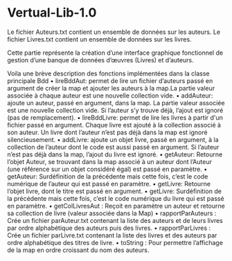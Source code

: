# Vertual-Lib-1.0

Le fichier Auteurs.txt contient un ensemble de données sur les auteurs.
Le fichier Livres.txt contient un ensemble de données sur les livres.

Cette partie représente la création d’une interface graphique fonctionnel de
gestion d’une banque de données d’œuvres (Livres) et d’auteurs.

Voila une brève description des fonctions implémentées dans la classe principale Bdd
•	lireBddAut: permet de lire un fichier d’auteurs passé en argument de créer la map et ajouter les auteurs à la map.La partie valeur associée à chaque auteur est une nouvelle collection vide. 
•	addAuteur: ajoute un auteur, passé en argument, dans la map.  La partie valeur associée est une nouvelle collection vide. Si l’auteur s’y trouve déjà, l’ajout est ignoré (pas de remplacement).
•	lireBddLivre: permet de lire les livres à partir d'un fichier passé en argument. Chaque livre est ajouté à la collection associé à son auteur. Un livre dont l’auteur n’est pas déjà dans la map est ignoré silencieusement.
•	addLivre: ajoute un objet livre, passé en argument, à la collection de l’auteur dont le code est aussi passé en argument. Si l’auteur n’est pas déjà dans la map, l’ajout du livre est ignoré.
•	getAuteur: Retourne l’objet Auteur, se trouvant dans la map associé à un auteur dont l’Auteur (une référence sur un objet considéré égal) est passé en paramètre.
•	getAuteur: Surdéfinition de la précédente mais cette fois, c’est le code numérique de l’auteur qui est passé en paramètre.
•	getLivre: Retourne l’objet livre, dont le titre est passé en argument.
•	getLivre: Surdéfinition de la précédente mais cette fois, c’est le code numérique du livre qui est passé en paramètre.
•	getColLivresAut : Reçoit en paramètre un auteur et retourne sa collection de livre (valeur associée dans la Map)
•	rapportParAuteurs : Crée un fichier parAuteur.txt contenant la liste des auteurs et de leurs livres par ordre alphabétique des auteurs puis des livres.
•	rapportParLivres : Crée un fichier parLivre.txt contenant la liste des livres et des auteurs par ordre alphabétique des titres de livre.
•	toString : Pour permettre l’affichage de la map en ordre croissant du nom des auteurs.

